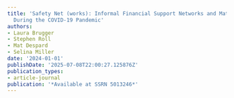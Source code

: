 ```yaml
---
title: 'Safety Net (works): Informal Financial Support Networks and Material Hardship
  During the COVID-19 Pandemic'
authors:
- Laura Brugger
- Stephen Roll
- Mat Despard
- Selina Miller
date: '2024-01-01'
publishDate: '2025-07-08T22:00:27.125876Z'
publication_types:
- article-journal
publication: '*Available at SSRN 5013246*'
---
```

